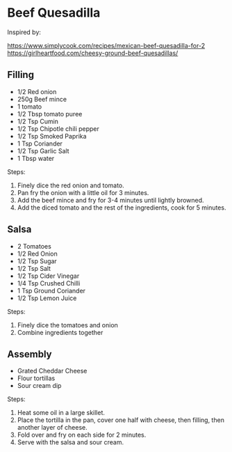 # Beef Quesadilla

Inspired by:

https://www.simplycook.com/recipes/mexican-beef-quesadilla-for-2
https://girlheartfood.com/cheesy-ground-beef-quesadillas/

## Filling

- 1/2 Red onion
- 250g Beef mince
- 1 tomato
- 1/2 Tbsp tomato puree
- 1/2 Tsp Cumin
- 1/2 Tsp Chipotle chili pepper
- 1/2 Tsp Smoked Paprika
- 1 Tsp Coriander
- 1/2 Tsp Garlic Salt
- 1 Tbsp water

Steps:

1. Finely dice the red onion and tomato. 
2. Pan fry the onion with a little oil for 3 minutes.
3. Add the beef mince and fry for 3-4 minutes until lightly browned.
4. Add the diced tomato and the rest of the ingredients, cook for 5 minutes.

## Salsa

- 2 Tomatoes
- 1/2 Red Onion
- 1/2 Tsp Sugar
- 1/2 Tsp Salt
- 1/2 Tsp Cider Vinegar
- 1/4 Tsp Crushed Chilli
- 1 Tsp Ground Coriander
- 1/2 Tsp Lemon Juice

Steps:

1. Finely dice the tomatoes and onion
2. Combine ingredients together

## Assembly

- Grated Cheddar Cheese
- Flour tortillas
- Sour cream dip

Steps:

1. Heat some oil in a large skillet. 
2. Place the tortilla in the pan, cover one half with cheese, then filling, then another layer of cheese.
3. Fold over and fry on each side for 2 minutes.
4. Serve with the salsa and sour cream.

